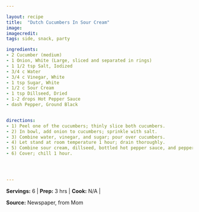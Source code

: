 ```yaml
---

layout: recipe
title:  "Dutch Cucumbers In Sour Cream"
image: 
imagecredit: 
tags: side, snack, party

ingredients:
- 2 Cucumber (medium)
- 1 Onion, White (Large, sliced and separated in rings)
- 1 1/2 tsp Salt, Iodized
- 3/4 c Water
- 3/4 c Vinegar, White
- 1 tsp Sugar, White
- 1/2 c Sour Cream
- 1 tsp Dillseed, Dried
- 1-2 drops Hot Pepper Sauce
- dash Pepper, Ground Black


directions:
- 1) Peel one of the cucumbers; thinly slice both cucumbers.
- 2) In bowl, add onion to cucumbers; sprinkle with salt.
- 3) Combine water, vinegar, and sugar; pour over cucumbers.
- 4) Let stand at room temperature 1 hour; drain thoroughly.
- 5) Combine sour cream, dillseed, bottled hot pepper sauce, and pepper. Toss gently with cucumbers and onions.
- 6) Cover; chill 1 hour.




---
```


**Servings:** 6 | **Prep:** 3 hrs | **Cook:** N/A | 

**Source:** Newspaper, from Mom

